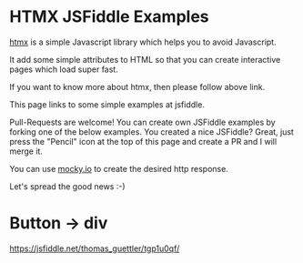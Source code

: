 # HTMX JSFiddle Examples

[htmx](//htmx.org) is a simple Javascript library which helps you to avoid Javascript.

It add some simple attributes to HTML so that you can create interactive pages which load super fast.

If you want to know more about htmx, then please follow above link.

This page links to some simple examples at jsfiddle.

Pull-Requests are welcome! You can create own JSFiddle examples by forking one of the below examples. You created a nice JSFiddle? Great, just press the "Pencil" icon at the top of this page and create a PR and I will merge it.

You can use [mocky.io](//mocky.io) to create the desired http response.

Let's spread the good news :-)

# Button -> div

https://jsfiddle.net/thomas_guettler/tgp1u0qf/


